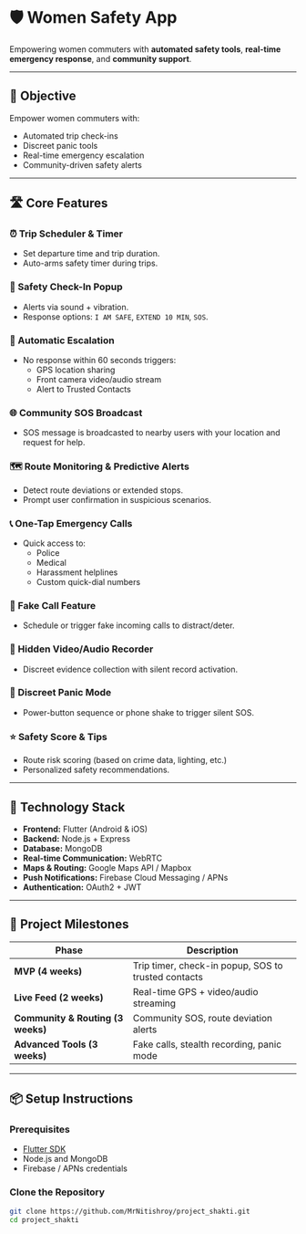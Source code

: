 
# 🛡️ Women Safety App


Empowering women commuters with **automated safety tools**, **real-time emergency response**, and **community support**.

---

## 🚀 Objective

Empower women commuters with:
- Automated trip check-ins  
- Discreet panic tools  
- Real-time emergency escalation  
- Community-driven safety alerts  

---

## 🛣️ Core Features

### ⏰ Trip Scheduler & Timer
- Set departure time and trip duration.
- Auto-arms safety timer during trips.

### 🔔 Safety Check-In Popup
- Alerts via sound + vibration.
- Response options: `I AM SAFE`, `EXTEND 10 MIN`, `SOS`.

### 🚨 Automatic Escalation
- No response within 60 seconds triggers:
  - GPS location sharing
  - Front camera video/audio stream
  - Alert to Trusted Contacts

### 🌐 Community SOS Broadcast
- SOS message is broadcasted to nearby users with your location and request for help.

### 🗺️ Route Monitoring & Predictive Alerts
- Detect route deviations or extended stops.
- Prompt user confirmation in suspicious scenarios.

### 📞 One-Tap Emergency Calls
- Quick access to:
  - Police
  - Medical
  - Harassment helplines
  - Custom quick-dial numbers

### 📱 Fake Call Feature
- Schedule or trigger fake incoming calls to distract/deter.

### 🎥 Hidden Video/Audio Recorder
- Discreet evidence collection with silent record activation.

### 🤫 Discreet Panic Mode
- Power-button sequence or phone shake to trigger silent SOS.

### ⭐ Safety Score & Tips
- Route risk scoring (based on crime data, lighting, etc.)
- Personalized safety recommendations.

---

## 🔧 Technology Stack

- **Frontend:** Flutter (Android & iOS)
- **Backend:** Node.js + Express
- **Database:** MongoDB
- **Real-time Communication:** WebRTC
- **Maps & Routing:** Google Maps API / Mapbox
- **Push Notifications:** Firebase Cloud Messaging / APNs
- **Authentication:** OAuth2 + JWT

---

## 🏁 Project Milestones

| Phase | Description |
|-------|-------------|
| **MVP (4 weeks)** | Trip timer, check-in popup, SOS to trusted contacts |
| **Live Feed (2 weeks)** | Real-time GPS + video/audio streaming |
| **Community & Routing (3 weeks)** | Community SOS, route deviation alerts |
| **Advanced Tools (3 weeks)** | Fake calls, stealth recording, panic mode |

---

## 📦 Setup Instructions

### Prerequisites

- [Flutter SDK](https://flutter.dev/docs/get-started/install)
- Node.js and MongoDB
- Firebase / APNs credentials

### Clone the Repository

```bash
git clone https://github.com/MrNitishroy/project_shakti.git
cd project_shakti
